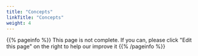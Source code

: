 ```yaml
---
title: "Concepts"
linkTitle: "Concepts"
weight: 4
---
```


{{% pageinfo %}}
This page is not complete. If you can, please click "Edit this page" on the right to help our improve it
{{% /pageinfo %}}


